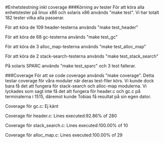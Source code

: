 #Enhetstestning inkl coverage
###Körning av tester
För att köra alla enhetstester på linux x86 och solaris x86 används "make test". 
Vi har totalt 182 tester vilka alla passerar.  

För att köra de 109 header-testerna används "make test_header" 

För att köra de 68 gc-testerna används "make test_gc"

För att köra de 3 alloc_map-testerna används "make test_alloc_map" 

För att köra de 2 stack-search-testerna används "make test_stack_search" 

På solaris SPARC används "make test_sparc" och 3 test fallerar.

###Coverage
För att se code coverage används "make coverage". Detta testar coverage för våra moduler när deras test-filer körs. Vi kunde dock bara få det att fungera för stack-search och alloc-map modulerna. Vi lyckades som sagt inte få det att fungera för header.c och gc.c på terminalerna i 1515, däremot kunde Tobias få resultat på sin egen dator.

Coverage för gc.c: Ej känt

Coverage för header.c: Lines executed:92.86% of 280

Coverage för stack_search.c: Lines executed:100.00% of 10

Coverage för alloc_map.c: Lines executed:100.00% of 29
